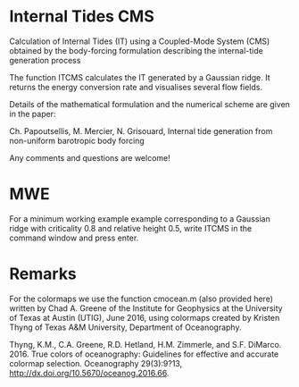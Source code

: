# Internal Tides CMS

Calculation of Internal Tides (IT) using a Coupled-Mode System (CMS) obtained
by the body-forcing formulation describing the internal-tide generation process

The function ITCMS calculates the IT generated by a Gaussian ridge.
It returns the energy conversion rate and visualises several flow fields.

Details of the mathematical formulation and the numerical scheme are given in the paper:

Ch. Papoutsellis, M. Mercier, N. Grisouard, Internal tide generation from non-uniform barotropic body forcing

Any comments and questions are welcome!


# MWE
For a minimum working example example corresponding to a Gaussian ridge with criticality 0.8 and relative height 0.5, write ITCMS in the command
window and press enter.  




# Remarks
For the colormaps we use the function cmocean.m (also provided here) written by Chad A. Greene of the Institute for Geophysics at the 
University of Texas at Austin (UTIG), June 2016, using colormaps created by Kristen
Thyng of Texas A&M University, Department of Oceanography.

Thyng, K.M., C.A. Greene, R.D. Hetland, H.M. Zimmerle, and S.F. DiMarco. 2016. True 
colors of oceanography: Guidelines for effective and accurate colormap selection. 
Oceanography 29(3):9?13, http://dx.doi.org/10.5670/oceanog.2016.66.

